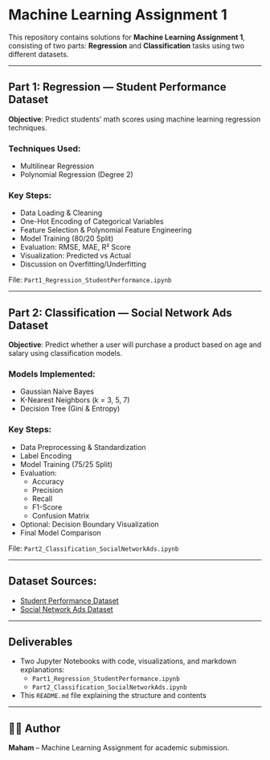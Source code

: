 #  Machine Learning Assignment 1

This repository contains solutions for **Machine Learning Assignment 1**, consisting of two parts: **Regression** and **Classification** tasks using two different datasets.

---

##  Part 1: Regression — Student Performance Dataset

**Objective**: Predict students' math scores using machine learning regression techniques.

###  Techniques Used:
- Multilinear Regression
- Polynomial Regression (Degree 2)

###  Key Steps:
- Data Loading & Cleaning
- One-Hot Encoding of Categorical Variables
- Feature Selection & Polynomial Feature Engineering
- Model Training (80/20 Split)
- Evaluation: RMSE, MAE, R² Score
- Visualization: Predicted vs Actual
- Discussion on Overfitting/Underfitting

 File: `Part1_Regression_StudentPerformance.ipynb`

---

##  Part 2: Classification — Social Network Ads Dataset

**Objective**: Predict whether a user will purchase a product based on age and salary using classification models.

###  Models Implemented:
- Gaussian Naive Bayes
- K-Nearest Neighbors (k = 3, 5, 7)
- Decision Tree (Gini & Entropy)

###  Key Steps:
- Data Preprocessing & Standardization
- Label Encoding
- Model Training (75/25 Split)
- Evaluation:
  - Accuracy
  - Precision
  - Recall
  - F1-Score
  - Confusion Matrix
- Optional: Decision Boundary Visualization
- Final Model Comparison

 File: `Part2_Classification_SocialNetworkAds.ipynb`

---

##  Dataset Sources:
- [ Student Performance Dataset](https://www.kaggle.com/datasets/spscientist/students-performance-in-exams)
- [ Social Network Ads Dataset](https://www.kaggle.com/datasets/rakeshrau/social-network-ads)

---

##  Deliverables
- Two Jupyter Notebooks with code, visualizations, and markdown explanations:
  - `Part1_Regression_StudentPerformance.ipynb`
  - `Part2_Classification_SocialNetworkAds.ipynb`
- This `README.md` file explaining the structure and contents

---

## 👩‍💻 Author
**Maham** – Machine Learning Assignment for academic submission.
